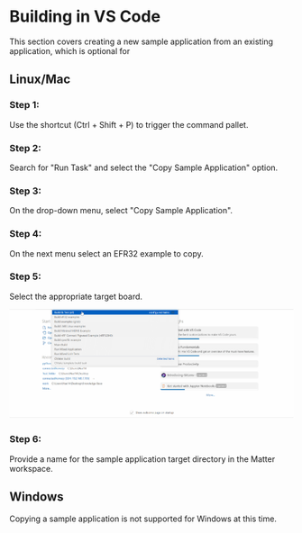 # Building in VS Code

This section covers creating a new sample application from an existing application, which is optional for
## Linux/Mac

### Step 1:

Use the shortcut (Ctrl + Shift + P) to trigger the command pallet.

### Step 2:

Search for "Run Task" and select the "Copy Sample Application" option.

### Step 3:

On the drop-down menu, select "Copy Sample Application".

### Step 4:

On the next menu select an EFR32 example to copy.

### Step 5:

Select the appropriate target board.

![](../../images/build_efr32_example.gif)

### Step 6:

Provide a name for the sample application target directory in the Matter workspace.

## Windows

Copying a sample application is not supported for Windows at this time.
